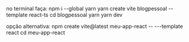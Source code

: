 no terminal faça:
npm i --global yarn
yarn create vite blogpessoal --template react-ts
cd blogpessoal
yarn
yarn dev

opção alternativa:
npm create vite@latest meu-app-react -- ---template react
cd meu-app-react